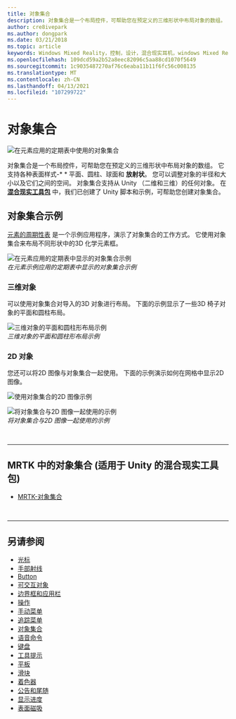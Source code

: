 ```yaml
---
title: 对象集合
description: 对象集合是一个布局控件，可帮助您在预定义的三维形状中布局对象的数组。
author: cre8ivepark
ms.author: dongpark
ms.date: 03/21/2018
ms.topic: article
keywords: Windows Mixed Reality，控制，设计，混合现实耳机，windows Mixed Reality 耳机，虚拟现实耳机，HoloLens，对象集合，二维，3D，MRTK，混合现实工具包
ms.openlocfilehash: 109dcd59a2b52a8eec82096c5aa88cd1070f5649
ms.sourcegitcommit: 1c9035487270af76c6eaba11b11f6fc56c008135
ms.translationtype: MT
ms.contentlocale: zh-CN
ms.lasthandoff: 04/13/2021
ms.locfileid: "107299722"
---
```

# <a name="object-collection"></a>对象集合

![在元素应用的定期表中使用的对象集合](images/UX_Hero_ObjectCollection.jpg)<br>

对象集合是一个布局控件，可帮助您在预定义的三维形状中布局对象的数组。 它支持各种表面样式-* * 平面、圆柱、球面和 **放射状**。 您可以调整对象的半径和大小以及它们之间的空间。 对象集合支持从 Unity （二维和三维）的任何对象。 在 **[混合现实工具包](https://microsoft.github.io/MixedRealityToolkit-Unity/Documentation/README_ObjectCollection.html)** 中，我们已创建了 Unity 脚本和示例，可帮助您创建对象集合。

## <a name="object-collection-examples"></a>对象集合示例

[元素的周期性表](../develop/unity/periodic-table-of-the-elements.md) 是一个示例应用程序，演示了对象集合的工作方式。 它使用对象集合来布局不同形状中的3D 化学元素框。

![在元素应用的定期表中显示的对象集合示例](images/periodictable-collections-1000px.jpg)<br>
*在元素示例应用的定期表中显示的对象集合示例*

### <a name="3d-objects"></a>三维对象

可以使用对象集合对导入的3D 对象进行布局。 下面的示例显示了一些3D 椅子对象的平面和圆柱布局。

![三维对象的平面和圆柱形布局示例](images/objectcollection-3dobjects-1000px.jpg)<br>
*三维对象的平面和圆柱形布局示例*

### <a name="2d-objects"></a>2D 对象

您还可以将2D 图像与对象集合一起使用。 下面的示例演示如何在网格中显示2D 图像。

![使用对象集合的2D 图像示例](images/940px-layout-3dobjects-3.jpg)

![将对象集合与2D 图像一起使用的示例](images/940px-layout-2dimages.jpg)<br>
*将对象集合与2D 图像一起使用的示例*

<br>

---

## <a name="object-collection-in-mrtk-mixed-reality-toolkit-for-unity"></a>MRTK 中的对象集合 (适用于 Unity 的混合现实工具包) 

* [MRTK-对象集合](https://docs.microsoft.com/windows/mixed-reality/mrtk-unity/features/ux-building-blocks/object-collection)

<br>

---

## <a name="see-also"></a>另请参阅

* [光标](cursors.md)
* [手部射线](point-and-commit.md)
* [Button](button.md)
* [可交互对象](interactable-object.md)
* [边界框和应用栏](app-bar-and-bounding-box.md)
* [操作](direct-manipulation.md)
* [手动菜单](hand-menu.md)
* [追踪菜单](near-menu.md)
* [对象集合](object-collection.md)
* [语音命令](voice-input.md)
* [键盘](keyboard.md)
* [工具提示](tooltip.md)
* [平板](slate.md)
* [滑块](slider.md)
* [着色器](shader.md)
* [公告和尾随](billboarding-and-tag-along.md)
* [显示进度](progress.md)
* [表面磁吸](surface-magnetism.md)
